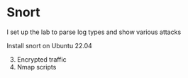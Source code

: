 # Snort
I set up the lab to parse log types and show various attacks

Install snort on Ubuntu 22.04


3) Encrypted traffic
4) Nmap scripts
